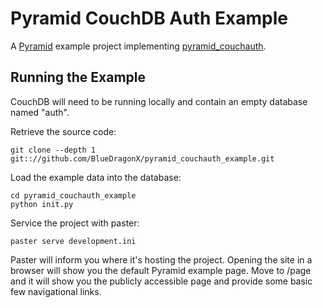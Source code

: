 Pyramid CouchDB Auth Example
============================

A [Pyramid][1] example project implementing [pyramid_couchauth][2].

Running the Example
-------------------

CouchDB will need to be running locally and contain an empty database named
"auth".

Retrieve the source code:

```
git clone --depth 1 git:://github.com/BlueDragonX/pyramid_couchauth_example.git
```

Load the example data into the database:

```
cd pyramid_couchauth_example
python init.py
```

Service the project with paster:

```
paster serve development.ini
```

Paster will inform you where it's hosting the project. Opening the site in a
browser will show you the default Pyramid example page. Move to /page and it
will show you the publicly accessible page and provide some basic few
navigational links.

[1]: http://pylonsproject.org/							"Pyramid"
[2]: https://github.com/BlueDragonX/pyramid_couchauth/	"pyramid_couchauth"
